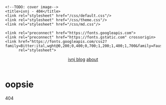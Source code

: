 <!doctype html>
<html lang="en">
<head>
	<meta charset="utf-8">
	<meta name="viewport" content="width=device-width, initial-scale=1">
	<meta property="og:url" content="/404.md"/>
	<meta property="og:title" content="404"/>
	
	<!--TODO: cover image-->
	<title>ivnj - 404</title>
	<link rel="stylesheet" href="/css/default.css"/>
	<link rel="stylesheet" href="/css/theme.css"/>
	<link rel="stylesheet" href="/css/md.css"/>

	<link rel="preconnect" href="https://fonts.googleapis.com">
	<link rel="preconnect" href="https://fonts.gstatic.com" crossorigin>
	<link href="https://fonts.googleapis.com/css2?family=Bitter:ital,wght@0,200;0,400;0,700;1,200;1,400;1,700&family=Faustina:ital,wght@0,300;0,400;0,700;1,300;1,400;1,700&display=swap"
	      rel="stylesheet">
</head>
<body>
<header>
	<nav>
		<a href="/">ivnj blog</a>
		<a href="/about.html">about</a>
	</nav>
</header>

<main role="main">
	<h1>
oopsie
</h1>
<p>
404
</p>
</main>
</body>
</html>
